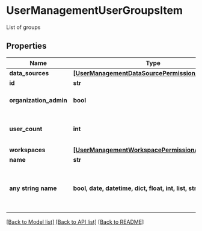 # UserManagementUserGroupsItem

List of groups

## Properties
Name | Type | Description | Notes
------------ | ------------- | ------------- | -------------
**data_sources** | [**[UserManagementDataSourcePermissionAssignment]**](UserManagementDataSourcePermissionAssignment.md) |  | 
**id** | **str** |  | 
**organization_admin** | **bool** | Is group organization admin | 
**user_count** | **int** | The number of users belonging to the group | 
**workspaces** | [**[UserManagementWorkspacePermissionAssignment]**](UserManagementWorkspacePermissionAssignment.md) |  | 
**name** | **str** | Group name | [optional] 
**any string name** | **bool, date, datetime, dict, float, int, list, str, none_type** | any string name can be used but the value must be the correct type | [optional]

[[Back to Model list]](../README.md#documentation-for-models) [[Back to API list]](../README.md#documentation-for-api-endpoints) [[Back to README]](../README.md)


